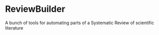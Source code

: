 # ReviewBuilder
A bunch of tools for automating parts of a Systematic Review of scientific literature

